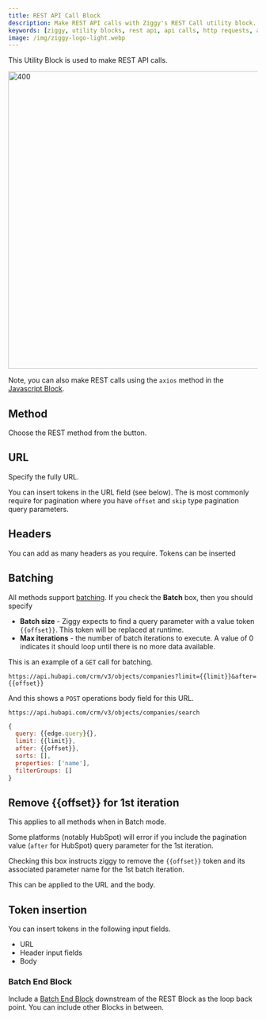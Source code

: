 ```yaml
---
title: REST API Call Block
description: Make REST API calls with Ziggy's REST Call utility block. Complete guide for API integration, pagination, and data retrieval flows.
keywords: [ziggy, utility blocks, rest api, api calls, http requests, api integration]
image: /img/ziggy-logo-light.webp
---
```


This Utility Block is used to make REST API calls.

<img src="/img/flows/blocks/utility/REST/REST-block-get.png" alt="400" width="600" />

Note, you can also make REST calls using the `axios` method in the [Javascript Block](user-guide/block-types/utility/REST-Call.md).

## Method
Choose the REST method from the button.

## URL
Specify the fully URL. 

You can insert tokens in the URL field (see below). The is most commonly require for pagination where you have `offset` and `skip` type pagination query parameters.

## Headers
You can add as many headers as you require. Tokens can be inserted 

## Batching
All methods support [batching](user-guide/Batching.md). If you check the **Batch** box, then you should specify 

- **Batch size** - Ziggy expects to find a query parameter with a value token `{{offset}}`. This token will be replaced at runtime.
- **Max iterations** - the number of batch iterations to execute. A value of 0 indicates it should loop until there is no more data available.

This is an example of a `GET` call for batching.

`https://api.hubapi.com/crm/v3/objects/companies?limit={{limit}}&after={{offset}}`

And this shows a `POST` operations body field for this URL.

`https://api.hubapi.com/crm/v3/objects/companies/search`

```javascript
{
  query: {{edge.query}{},
  limit: {{limit}},
  after: {{offset}},
  sorts: [],
  properties: ['name'],
  filterGroups: []
}
```





## Remove {{offset}} for 1st iteration
This applies to all methods when in Batch mode.

Some platforms (notably HubSpot) will error if you include the pagination value (`after` for HubSpot) query parameter for the 1st iteration. 

Checking this box instructs ziggy to remove the `{{offset}}` token and its associated parameter name for the 1st batch iteration.

This can be applied to the URL and the body.



## Token insertion
You can insert tokens in the following input fields.

- URL
- Header input fields
- Body



### Batch End Block
Include a [Batch End Block](user-guide/block-types/core/Batch-End.md) downstream of the REST Block as the loop back point. You can include other Blocks in between.
